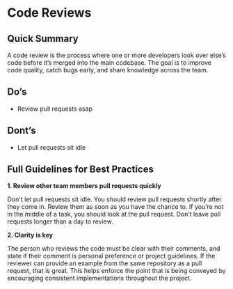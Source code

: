 # Code Reviews

## Quick Summary

A code review is the process where one or more developers look over else’s code before it’s merged into the main codebase. The goal is to improve code quality, catch bugs early, and share knowledge across the team.

## Do’s
- Review pull requests asap 

## Dont’s
- Let pull requests sit idle

## Full Guidelines for Best Practices

**1. Review other team members pull requests quickly**

Don't let pull requests sit idle. You should review pull requests shortly after they come in. Review them as soon as you have the chance to. If you’re not in the middle of a task, you should look at the pull request. Don’t leave pull requests longer than a day to review. 

**2. Clarity is key**

The person who reviews the code must be clear with their comments, and state if their comment is personal preference or project guidelines. If the reviewer can provide an example from the same repository as a pull request, that is great. This helps enforce the point that is being conveyed by encouraging consistent implementations throughout the project.